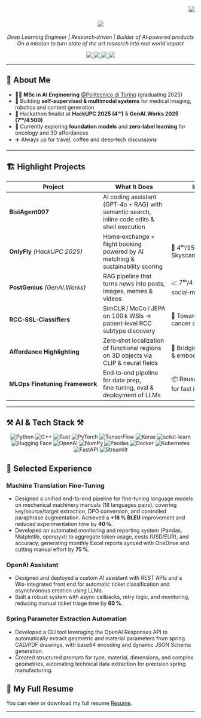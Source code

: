 <img align="right" src="https://visitor-badge.laobi.icu/badge?page_id=Blackhand01.Blackhand01" />
<!-- =========================  HERO SECTION  ========================= -->
<h1 align="center">
    <img src="https://readme-typing-svg.herokuapp.com/?font=Righteous&size=35&center=true&vCenter=true&width=500&height=70&duration=4000&lines=Hello+There!+👋;+I'm+Stefano+Roy+Bisignano!;" />
</h1><p align="center">
  <em>Deep Learning Engineer | Research‑driven | Builder of AI‑powered products</em><br>
  <em>On a mission to turn state of the art research into real world impact</em>
</p>

<div align="center"> 
    <a href="https://github.com/Blackhand01/BisiPortfolio" target="_blank">
     <img src="https://img.shields.io/badge/Portfolio-FF5722?style=for-the-badge&logo=todoist&logoColor=white" target="_blank" /> <!-- sqlite, safari, google-chrome are other good icon options -->
  </a>
  <a href="mailto:bisiwork01@gmail.com">
    <img src="https://img.shields.io/badge/Gmail-333333?style=for-the-badge&logo=gmail&logoColor=red" />
  </a>
  <a href="https://www.linkedin.com/in/stefano-roy-bisignano-9100291b2" target="_blank">
    <img src="https://img.shields.io/badge/LinkedIn-0077B5?style=for-the-badge&logo=linkedin&logoColor=white" target="_blank" />
  </a>
<a href="https://substack.com/@bisiroy?utm_source=edit-profile-page" target="_blank">
     <img src="https://img.shields.io/badge/Substack-FF6600?style=for-the-badge&logo=substack&logoColor=white" />
  </a>
</div>

---

## 🔎 About Me
- 🧑‍🎓 **MSc in AI Engineering** [@Politecnico di Torino](https://www.polito.it) (graduating 2025)  
- 🤖 Building **self‑supervised & multimodal systems** for medical imaging, robotics and content generation  
- 🚀 Hackathon finalist at **HackUPC 2025 (4ᵗʰ)** & **GenAI.Works 2025 (7ᵗʰ/4 500)**  
- 🌱 Currently exploring **foundation models** and **zero‑label learning** for oncology and 3D affordances  
- ✈️ Always up for travel, coffee and deep‑tech discussions  

---

## 🏗️ Highlight Projects
| Project | What It Does | Impact |
|---------|--------------|--------|
| **BisiAgent007** | AI coding assistant (GPT‑4o + RAG) with semantic search, inline code edits & shell execution | 
| **OnlyFly** *(HackUPC 2025)* | Home‑exchange + flight booking powered by AI matching & sustainability scoring | 🥈 4ᵗʰ/150 teams – Skyscanner challenge |
| **PostGenius** *(GenAI.Works)* | RAG pipeline that turns news into posts, images, memes & videos | 📈 7ᵗʰ/4 500, boosts social‑media output |
| **RCC‑SSL‑Classifiers** | SimCLR / MoCo / JEPA on 100 k WSIs → patient‑level RCC subtype discovery | 🏥 Toward label‑free cancer diagnostics |
| **Affordance Highlighting** | Zero‑shot localization of functional regions on 3D objects via CLIP & neural fields | 🤖 Bridging language & embodied AI |
| **MLOps Finetuning Framework** | End‑to‑end pipeline for data prep, fine‑tuning, eval & deployment of LLMs | 📦 Reusable template for fast iterations |

---

## ⚒️ AI & Tech Stack ⚒️
<div align="center">
  <!-- Linguaggi -->
  <img alt="Python" src="https://img.shields.io/badge/Python-3776AB?style=for-the-badge&logo=python&logoColor=white" />
  <img alt="C++" src="https://img.shields.io/badge/C++-00599C?style=for-the-badge&logo=c%2B%2B&logoColor=white" />
  <img alt="Rust" src="https://img.shields.io/badge/Rust-000000?style=for-the-badge&logo=rust&logoColor=white" />

  <!-- Frameworks Deep Learning -->
  <img alt="PyTorch" src="https://img.shields.io/badge/PyTorch-EE4C2C?style=for-the-badge&logo=pytorch&logoColor=white" />
  <img alt="TensorFlow" src="https://img.shields.io/badge/TensorFlow-FF6F00?style=for-the-badge&logo=tensorflow&logoColor=white" />
  <img alt="Keras" src="https://img.shields.io/badge/Keras-D00000?style=for-the-badge&logo=keras&logoColor=white" />
  <img alt="scikit-learn" src="https://img.shields.io/badge/scikit--learn-F7931E?style=for-the-badge&logo=scikit-learn&logoColor=white" />


  <!-- LLM & NLP -->
  <img alt="Hugging Face" src="https://img.shields.io/badge/Hugging_Face-FF6E27?style=for-the-badge&logo=huggingface&logoColor=white" />
  <img alt="OpenAI" src="https://img.shields.io/badge/OpenAI-412991?style=for-the-badge&logo=openai&logoColor=white" />


  <!-- Data & MLOps -->
  <img alt="NumPy" src="https://img.shields.io/badge/NumPy-013243?style=for-the-badge&logo=numpy&logoColor=white" />
  <img alt="Pandas" src="https://img.shields.io/badge/Pandas-150458?style=for-the-badge&logo=pandas&logoColor=white" />
  <img alt="Docker" src="https://img.shields.io/badge/Docker-2496ED?style=for-the-badge&logo=docker&logoColor=white" />
  <img alt="Kubernetes" src="https://img.shields.io/badge/Kubernetes-326CE5?style=for-the-badge&logo=kubernetes&logoColor=white" />
  <img alt="FastAPI" src="https://img.shields.io/badge/FastAPI-009688?style=for-the-badge&logo=fastapi&logoColor=white" />
  <img alt="Streamlit" src="https://img.shields.io/badge/Streamlit-FF4B4B?style=for-the-badge&logo=streamlit&logoColor=white" />
</div>

## 📜 Selected Experience

### Machine Translation Fine‑Tuning

* Designed a unified end-to-end pipeline for fine-tuning language models on mechanical machinery manuals (18 languages pairs), covering key/source/target extraction, DPO conversion, and controlled paraphrase augmentation. Achieved a **+18 % BLEU** improvement and reduced experimentation time by **40 %**.
* Developed an automated monitoring and reporting system (Pandas, Matplotlib, openpyxl) to aggregate token usage, costs (USD/EUR), and accuracy, generating monthly Excel reports synced with OneDrive and cutting manual effort by **75 %**.

### OpenAI Assistant

* Designed and deployed a custom AI assistant with REST APIs and a Wix-integrated front end for automatic ticket classification and asynchronous creation using LLMs.
* Built a robust system with async callbacks, retry logic, and monitoring, reducing manual ticket triage time by **60 %**.

### Spring Parameter Extraction Automation

* Developed a CLI tool leveraging the OpenAI Responses API to automatically extract geometric and material parameters from spring CAD/PDF drawings, with base64 encoding and dynamic JSON Schema generation.
* Created structured prompts for type, material, dimensions, and complex geometries, automating technical data extraction for precision spring manufacturing.

## 📄 My Full Resume
You can view or download my full resume [Resume](https://github.com/Blackhand01/BisiPortfolio/blob/main/StefanoRoyBisignano_CV.pdf).

---
